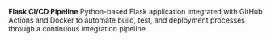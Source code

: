 **Flask CI/CD Pipeline**
Python-based Flask application integrated with GitHub Actions and Docker to automate build, test, and deployment processes through a continuous integration pipeline.
